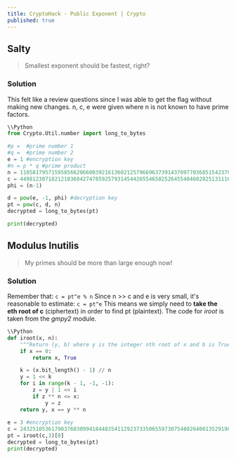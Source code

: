 ```yaml
---
title: CryptoHack - Public Exponent | Crypto
published: true
---
```


## [](#header-2)Salty

> Smallest exponent should be fastest, right?

### [](#header-3)Solution
This felt like a review questions since I was able to get the flag without making new changes.
n, c, e were given where n is not known to have prime factors.

```Python
\\Python
from Crypto.Util.number import long_to_bytes

#p =  #prime number 1
#q =  #prime number 2
e = 1 #encryption key
#n = p * q #prime product
n = 110581795715958566206600392161360212579669637391437097703685154237017351570464767725324182051199901920318211290404777259728923614917211291562555864753005179326101890427669819834642007924406862482343614488768256951616086287044725034412802176312273081322195866046098595306261781788276570920467840172004530873767
c = 44981230718212183604274785925793145442655465025264554046028251311164494127485 #ciphertext
phi = (n-1)

d = pow(e, -1, phi) #decryption key
pt = pow(c, d, n)
decrypted = long_to_bytes(pt)

print(decrypted)
```

## [](#header-2)Modulus Inutilis

> My primes should be more than large enough now!

### [](#header-3)Solution
Remember that: 
`c = pt^e % n`
Since n >> c and e is very small, it's reasonable to estimate:
`c = pt^e` 
This means we simply need to **take the eth root of c** (ciphertext) in order to find pt (plaintext).
The code for _iroot_ is taken from the _gmpy2_ module.

```Python
\\Python
def iroot(x, n):
    """Return (y, b) where y is the integer nth root of x and b is True if y is exact."""
    if x == 0:
        return x, True

    k = (x.bit_length() - 1) // n
    y = 1 << k
    for i in range(k - 1, -1, -1):
        z = y | 1 << i
        if z ** n <= x:
            y = z
    return y, x == y ** n
    
e = 3 #encryption key
c = 243251053617903760309941844835411292373350655973075480264001352919865180151222189820473358411037759381328642957324889519192337152355302808400638052620580409813222660643570085177957 #ciphertext
pt = iroot(c,3)[0]
decrypted = long_to_bytes(pt)
print(decrypted)
```
